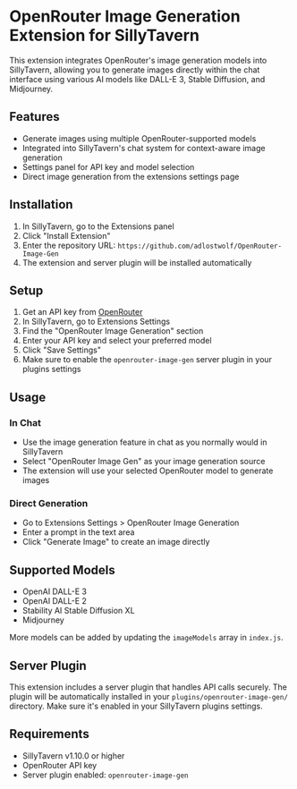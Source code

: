 # OpenRouter Image Generation Extension for SillyTavern

This extension integrates OpenRouter's image generation models into SillyTavern, allowing you to generate images directly within the chat interface using various AI models like DALL-E 3, Stable Diffusion, and Midjourney.

## Features

- Generate images using multiple OpenRouter-supported models
- Integrated into SillyTavern's chat system for context-aware image generation
- Settings panel for API key and model selection
- Direct image generation from the extensions settings page

## Installation

1. In SillyTavern, go to the Extensions panel
2. Click "Install Extension"
3. Enter the repository URL: `https://github.com/adlostwolf/OpenRouter-Image-Gen`
4. The extension and server plugin will be installed automatically

## Setup

1. Get an API key from [OpenRouter](https://openrouter.ai/)
2. In SillyTavern, go to Extensions Settings
3. Find the "OpenRouter Image Generation" section
4. Enter your API key and select your preferred model
5. Click "Save Settings"
6. Make sure to enable the `openrouter-image-gen` server plugin in your plugins settings

## Usage

### In Chat
- Use the image generation feature in chat as you normally would in SillyTavern
- Select "OpenRouter Image Gen" as your image generation source
- The extension will use your selected OpenRouter model to generate images

### Direct Generation
- Go to Extensions Settings > OpenRouter Image Generation
- Enter a prompt in the text area
- Click "Generate Image" to create an image directly

## Supported Models

- OpenAI DALL-E 3
- OpenAI DALL-E 2
- Stability AI Stable Diffusion XL
- Midjourney

More models can be added by updating the `imageModels` array in `index.js`.

## Server Plugin

This extension includes a server plugin that handles API calls securely. The plugin will be automatically installed in your `plugins/openrouter-image-gen/` directory. Make sure it's enabled in your SillyTavern plugins settings.

## Requirements

- SillyTavern v1.10.0 or higher
- OpenRouter API key
- Server plugin enabled: `openrouter-image-gen`
